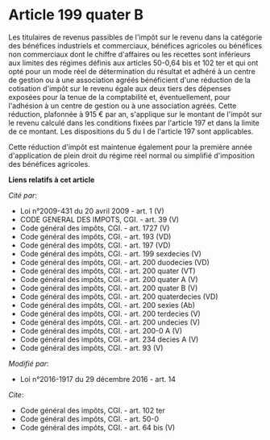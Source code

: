 # Article 199 quater B

Les titulaires de revenus passibles de l'impôt sur le revenu dans la catégorie des bénéfices industriels et commerciaux,
bénéfices agricoles ou bénéfices non commerciaux dont le chiffre d'affaires ou les recettes sont inférieurs aux limites des
régimes définis aux articles 50-0,64 bis et 102 ter et qui ont opté pour un mode réel de détermination du résultat et adhéré
à un centre de gestion ou à une association agréés bénéficient d'une réduction de la cotisation d'impôt sur le revenu égale
aux deux tiers des dépenses exposées pour la tenue de la comptabilité et, éventuellement, pour l'adhésion à un centre de
gestion ou à une association agréés. Cette réduction, plafonnée à 915 € par an, s'applique sur le montant de l'impôt sur le
revenu calculé dans les conditions fixées par l'article 197 et dans la limite de ce montant. Les dispositions du 5 du I de
l'article 197 sont applicables. 

Cette réduction d'impôt est maintenue également pour la première année d'application de plein droit du régime réel normal ou
simplifié d'imposition des bénéfices agricoles.

**Liens relatifs à cet article**

_Cité par_:

  - Loi n°2009-431 du 20 avril 2009 - art. 1 (V)
  - CODE GENERAL DES IMPOTS, CGI. - art. 39 (V)
  - Code général des impôts, CGI. - art. 1727 (V)
  - Code général des impôts, CGI. - art. 193 (VD)
  - Code général des impôts, CGI. - art. 197 (VD)
  - Code général des impôts, CGI. - art. 199 sexdecies (V)
  - Code général des impôts, CGI. - art. 200 duodecies (VD)
  - Code général des impôts, CGI. - art. 200 quater (VT)
  - Code général des impôts, CGI. - art. 200 quater A (V)
  - Code général des impôts, CGI. - art. 200 quater B (V)
  - Code général des impôts, CGI. - art. 200 quaterdecies (VD)
  - Code général des impôts, CGI. - art. 200 sexies (Ab)
  - Code général des impôts, CGI. - art. 200 terdecies (V)
  - Code général des impôts, CGI. - art. 200 undecies (V)
  - Code général des impôts, CGI. - art. 200-0 A (V)
  - Code général des impôts, CGI. - art. 234 decies A (V)
  - Code général des impôts, CGI. - art. 93 (V)

_Modifié par_:

  - Loi n°2016-1917 du 29 décembre 2016 - art. 14

_Cite_:

  - Code général des impôts, CGI. - art. 102 ter
  - Code général des impôts, CGI. - art. 50-0
  - Code général des impôts, CGI. - art. 64 bis (V)
